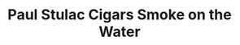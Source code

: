 ---
title: "Paul Stulac Cigars Smoke on the Water"
url: /halifax/paul-stulac-cigars-smoke-on-the-water/
shop: kiosk
---